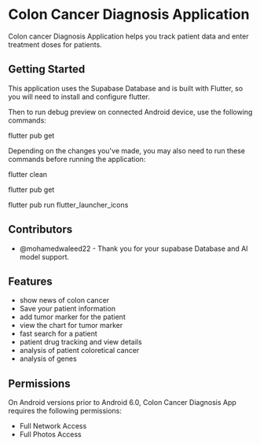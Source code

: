 # Colon Cancer Diagnosis Application 

Colon cancer Diagnosis Application helps you track patient data and enter treatment doses for patients.

## Getting Started

This application uses the Supabase Database and is built with Flutter, so you will need to install and configure flutter.

Then to run debug preview on connected Android device, use the following commands:

flutter pub get


Depending on the changes you've made, you may also need to run these commands before running the application:

flutter clean

flutter pub get

flutter pub run flutter_launcher_icons

## Contributors 

- @mohamedwaleed22 - Thank you for your supabase Database and AI model support.

## Features

 - show news of colon cancer 
 - Save your patient information
 - add tumor marker for the patient
 - view the chart for tumor marker
 - fast search for a patient
 - patient drug tracking and view details
 - analysis of patient coloretical cancer
 - analysis of genes 

 ## Permissions

 On Android versions prior to Android 6.0, Colon Cancer Diagnosis App requires the following permissions:

 - Full Network Access
 - Full Photos Access

